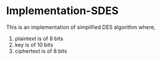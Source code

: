 # Implementation-SDES
This is an implementation of simplified DES algorithm where,
1) plaintext is of 8 bits
2) key is of 10 bits
3) ciphertext is of 8 bits
